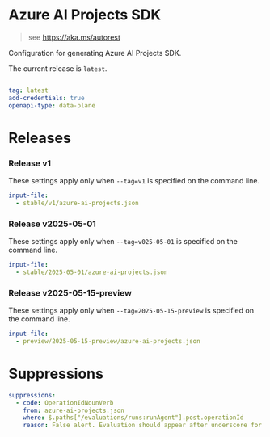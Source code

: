 # Azure AI Projects SDK

> see https://aka.ms/autorest

Configuration for generating Azure AI Projects SDK.

The current release is `latest`.

``` yaml

tag: latest
add-credentials: true
openapi-type: data-plane
```

# Releases

### Release v1
These settings apply only when `--tag=v1` is specified on the command line.
``` yaml $(tag) == 'latest'
input-file:
  - stable/v1/azure-ai-projects.json
```

### Release v2025-05-01
These settings apply only when `--tag=v025-05-01` is specified on the command line.
``` yaml $(tag) == '2025-05-01'
input-file:
  - stable/2025-05-01/azure-ai-projects.json
```

### Release v2025-05-15-preview
These settings apply only when `--tag=2025-05-15-preview` is specified on the command line.
``` yaml $(tag) == '2025-05-15-preview'
input-file:
  - preview/2025-05-15-preview/azure-ai-projects.json
```

# Suppressions
``` yaml
suppressions:
  - code: OperationIdNounVerb
    from: azure-ai-projects.json
    where: $.paths["/evaluations/runs:runAgent"].post.operationId
    reason: False alert. Evaluation should appear after underscore for clarity's sake.
```
